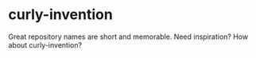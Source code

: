 # curly-invention
Great repository names are short and memorable. Need inspiration? How about curly-invention?
